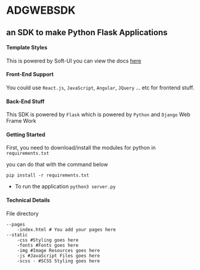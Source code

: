 # ADGWEBSDK
## an SDK to make Python Flask Applications

#### Template Styles
This is powered by Soft-UI you can view the docs [here](https://www.creative-tim.com/learning-lab/bootstrap/overview/soft-ui-dashboard)

#### Front-End Support
You could use `React.js`, `JavaScript`, `Angular`, `JQuery` ... etc for frontend stuff.

#### Back-End Stuff
This SDK is powered by `Flask` which is powered by `Python` and `Django` Web Frame Work 

#### Getting Started

First, you need to download/install the modules for python in `requirements.txt`


you can do that with the command below
`````
pip install -r requirements.txt
`````

- To run the application 
`python3 server.py`

#### Technical Details
File directory
```
--pages
	-index.html # You add your pages here
--static
	-css #Styling goes here
	-fonts #Fonts goes here
	-img #Image Resources goes here
	-js #JavaScript Files goes here
	-scss - #SCSS Styling goes here
```


